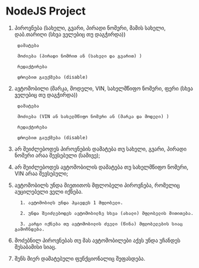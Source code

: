 # NodeJS Project
1. პიროვნება (სახელი, გვარი, პირადი ნომერი, მამის სახელი, დაბ.თარიღი (სხვა ველებიც თუ დაგჭირდა)) 

        დამატება

        მოძიება (პირადი ნომრით ან (სახელი და გვარით) )

        რედაქტირება

        დროებით გაუქმება (disable)
  
2. ავტომობილი (მარკა, მოდელი, VIN, სახელმწიფო ნომერი, ფერი (სხვა ველებიც თუ დაგჭირდა))

        დამატება

        მოძიება (VIN ან სახელმწიფო ნომერი ან (მარკა და მოდელი) )

        რედაქტირება

        დროებით გაუქმება (disable)

 3. არ შეიძლებოდეს პიროვნების დამატება თუ სახელი, გვარი, პირადი ნომერი არაა შევსებული (სამივე);
 
 4. არ შეიძლებოდეს ავტომობილის დამატება თუ სახელმწიფო ნომერი, VIN არაა შევსებული;
 
 5. ავტომობილს უნდა მიეთითოს მფლობელი პიროვნება, რომელიც აუცილებელი ველი იქნება.
 
          1. ავტომობილს უნდა ჰყავდეს 1 მფლობელი.

          2. უნდა შეიძლებოდეს ავტომობილზე სხვა (ახალი) მფლობელის მითითება.

          3. კარგი იქნება თუ ავტომობილის ძველი (წინა) მფლობელების სიაც გამოჩნდება.
      
 6. მოძებნილ პიროვნებას თუ მას ავტომობილები აქვს უნდა უჩანდეს შესაბამისი სიაც.
 
 7. შენს მიერ დამატებული ფუნქციონალიც შეფასდება.
